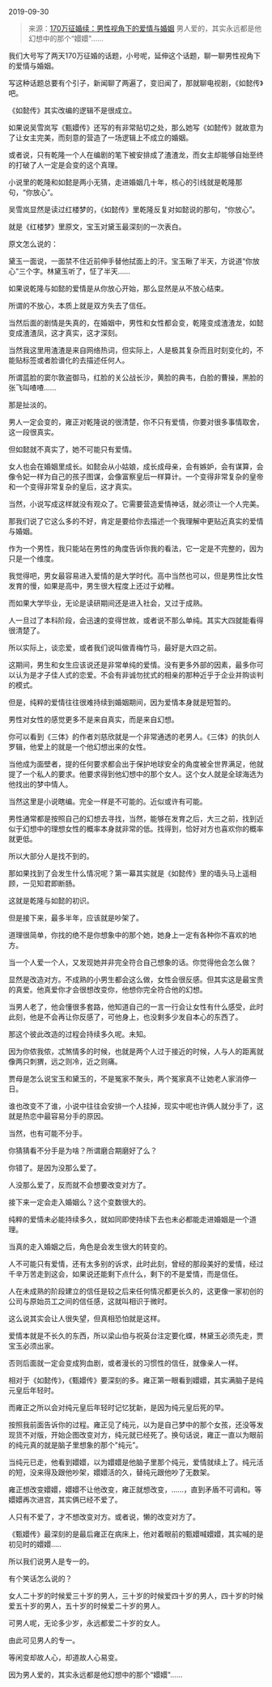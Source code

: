 2019-09-30

> 来源：[170万征婚续：男性视角下的爱情与婚姻](http://mp.weixin.qq.com/s?__biz=MzU3NDc5Nzc0NQ==&mid=2247485510&idx=1&sn=a3fbd5bd377380e6052a5fa24f5693e4&chksm=fd2daa98ca5a238efc0372c866c07c11bf01f7a13b97e16c4216f970c1a547d4d695cf645169&scene=27#wechat_redirect)
> 男人爱的，其实永远都是他幻想中的那个“嬛嬛&quot;......

我们大号写了两天170万征婚的话题，小号呢，延伸这个话题，聊一聊男性视角下的爱情与婚姻。

  

写这种话题总要有个引子，新闻聊了两遍了，变旧闻了，那就聊电视剧，《如懿传》吧。

  

《如懿传》其实改编的逻辑不是很成立。

  

如果说吴雪岚写《甄嬛传》还写的有非常贴切之处，那么她写《如懿传》就故意为了让女主完美，而刻意的营造了一场逻辑上不成立的婚姻。  

  

或者说，只有乾隆一个人在编剧的笔下被安排成了渣渣龙，而女主却能够自始至终的打破了人一定是会变的这个真理。

  

小说里的乾隆和如懿是两小无猜，走进婚姻几十年，核心的引线就是乾隆那句，“你放心”。

  

吴雪岚显然是读过红楼梦的，《如懿传》里乾隆反复对如懿说的那句，“你放心”。

  

就是《红楼梦》里原文，宝玉对黛玉最深刻的一次表白。

  

原文怎么说的：

黛玉一面说，一面禁不住近前伸手替他拭面上的汗。宝玉瞅了半天，方说道“你放心”三个字。林黛玉听了，怔了半天......

  

如果说乾隆与如懿的爱情是从你放心开始，那么显然是从不放心结束。

所谓的不放心，本质上就是双方失去了信任。  

  

当然后面的剧情是失真的，在婚姻中，男性和女性都会变，乾隆变成渣渣龙，如懿变成渣渣凤，这才真实，这才深刻。

  

当然我这里用渣渣是来自网络热词，但实际上，人是极其复杂而且时刻变化的，不能贴标签或者脸谱化的去描述任何人。

  

所谓蓝脸的窦尔敦盗御马，红脸的关公战长沙，黄脸的典韦，白脸的曹操，黑脸的张飞叫喳喳......

  

那是扯淡的。

  

男人一定会变的，雍正对乾隆说的很清楚，你不只有爱情，你要对很多事情取舍，这一段很真实。

  

但如懿就不真实了，她不可能只有爱情。

  

女人也会在婚姻里成长。如懿会从小姑娘，成长成母亲，会有嫉妒，会有谋算，会像令妃一样为自己的孩子图谋，会像富察皇后一样算计。一个变得非常复杂的皇帝和一个变得非常复杂的皇后，这才真实。

  

当然，小说写成这样就没有观众了。它需要营造爱情神话，就必须让一个人完美。

  

那我们说了它这么多的不好，肯定是要给你去描述一个我理解中更贴近真实的爱情与婚姻。

  

作为一个男性，我只能站在男性的角度告诉你我的看法，它一定是不完整的，因为只是一个维度。

  

我觉得吧，男女最容易进入爱情的是大学时代。高中当然也可以，但是男性比女性发育的慢，如果是高中，男生很大程度上还过于幼稚。

  

而如果大学毕业，无论是读研期间还是进入社会，又过于成熟。

  

人一旦过了本科阶段，会迅速的变得世故，或者说不那么单纯。其实大四就能看得很清楚了。

  

所以实际上，谈恋爱，或者我们说叫做青梅竹马，最好是大四之前。

  

这期间，男生和女生应该说还是非常单纯的爱情。没有更多外部的因素，最多你可以认为是才子佳人式的恋爱。不会有非诚勿扰式的相亲的那种近乎于企业并购谈判的模式。

  

但是，纯粹的爱情往往很难持续到婚姻期间，因为爱情本身就是短暂的。

  

男性对女性的感觉更多不是来自真实，而是来自幻想。

  

你可以看到《三体》的作者刘慈欣就是一个非常通透的老男人。《三体》的执剑人罗辑，他爱上的就是一个他幻想出来的女性。

  

当他成为面壁者，提的任何要求都会出于保护地球安全的角度被全世界满足，他就提了一个私人的要求。他要求得到他幻想中的那个女人。这个女人就是全球海选为他找出的梦中情人。

  

当然这里是小说瞎编。完全一样是不可能的。近似或许有可能。

  

男性通常都是按照自己的幻想去寻找，当然，能够在发育之后，大三之前，找到近似于幻想中的理想女性的概率本身就非常的低。找得到，恰好对方也喜欢你的概率就更低。

  

所以大部分人是找不到的。

  

那如果找到了会发生什么情况呢？第一幕其实就是《如懿传》里的墙头马上遥相顾，一见知君即断肠。

  

这就是乾隆与如懿的初识。

  

但是接下来，最多半年，应该就是吵架了。

  

道理很简单，你找的绝不是你想象中的那个她，她身上一定有各种你不喜欢的地方。

  

当一个人爱一个人，又发现她并非完全符合自己想象的话。你觉得他会怎么做？

  

显然是改造对方。不成熟的小男生都会这么做，女性会很反感。但其实这是最宝贵的真爱。他真爱你才会很想改变你，他想你完全符合他的幻想。

  

当男人老了，他会懂很多套路，他知道自己的一言一行会让女性有什么感受，此时此刻，他是不会再让你反感了，可他身上，也没剩多少发自本心的东西了。

  

那这个彼此改造的过程会持续多久呢。未知。

  

因为你侬我侬，忒煞情多的时候，也就是两个人过于接近的时候，人与人的距离就像两只刺猬，远之则冷，近之则痛。

  

贾母是怎么说宝玉和黛玉的，不是冤家不聚头，两个冤家真不让她老人家消停一日。

  

谁也改变不了谁，小说中往往会安排一个人挂掉，现实中呢也许俩人就分手了，这就是热恋中最容易分手的原因。

  

当然，也有可能不分手。

  

你猜猜看不分手是为啥？所谓磨合期磨好了么？

  

你错了。是因为没那么爱了。

  

人没那么爱了，反而就不会想要改变对方了。

  

接下来一定会走入婚姻么？这个变数很大的。

  

纯粹的爱情未必能持续多久，就如同即使持续下去也未必都能走进婚姻是一个道理。

  

当真的走入婚姻之后，角色是会发生很大的转变的。

  

人不可能只有爱情，还有太多别的诉求，此时此刻，曾经的那段美好的爱情，经过千辛万苦走到这会，如果说还能剩下点什么，剩下的不是爱情，而是信任。

  

人在未成熟的阶段建立的信任是较之后来任何情况都更长久的，这更像一家初创的公司与原始员工之间的信任感，这就叫相识于微时。

  

这么说其实会让人很失望，但真相恐怕就是这样。

  

爱情本就是不长久的东西，所以梁山伯与祝英台注定要化蝶，林黛玉必须先走，贾宝玉必须出家。

  

否则后面就一定会变成狗血剧，或者漫长的习惯性的信任，就像亲人一样。

  

相对于《如懿传》，《甄嬛传》要深刻的多。雍正第一眼看到嬛嬛，其实满脑子是纯元皇后年轻时。

  

而雍正之所以会对纯元皇后年轻时记忆犹新，是因为纯元皇后死的早。

  

按照我前面告诉你的过程。雍正见了纯元，以为是自己梦中的那个女孩，还没等发现货不对版，开始企图改变对方，纯元就已经死了。换句话说，雍正一直以为眼前的纯元真的就是脑子里想象的那个"纯元”。

  

当纯元已走，他看到嬛嬛，以为嬛嬛是他脑子里那个纯元，爱情就续上了。纯元活的短，没来得及跟他吵架，嬛嬛活的久，替纯元跟他吵了无数架。

  

雍正想改变嬛嬛，嬛嬛不让他改变，雍正就想改变，......，直到矛盾不可调和。等嬛嬛再次进宫，其实俩已经不爱了。

  

人只有不爱了，才不想改变对方。或者说，懒的改变对方了。

  

《甄嬛传》最深刻的是最后雍正在病床上，他对着眼前的甄嬛喊嬛嬛，其实喊的是初见时的嬛嬛.....

  

所以我们说男人是专一的。

  

有个笑话怎么说的？

  

女人二十岁的时候爱三十岁的男人，三十岁的时候爱四十岁的男人，四十岁的时候爱五十岁的男人，五十岁的时候爱二十岁的男人。

可男人呢，无论多少岁，永远都爱二十岁的女人。

  

由此可见男人的专一。

  

等闲变却故人心，却道故人心易变。

  

因为男人爱的，其实永远都是他幻想中的那个“嬛嬛"......

